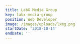 ```yaml
---
title: LabX Media Group
key: labx-media-group
position: Web Developer
image: /images/uploads/lxmg.png
startDate: '2018-10-14'
endDate: ''
---
```


